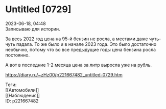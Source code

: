Untitled [0729]
================

   
 2023-06-18, 04:48   
   Записываю для истории.   
   
 За весь 2022 год цена на 95-й бензин не росла, а местами даже чуть-чуть падала. То же было и в начале 2023 года. Это было достаточно необычно, потому что во все предыдущие годы цена бензина росла постоянно.   
   
 А вот в последние 1-2 месяца цена за литр выросла уже на рубль.   
     
 <https://diary.ru/~zHz00/p221667482_untitled-0729.htm>   
   
 Теги:   
 [[Автомобили]]   
 [[Наблюдения]]   
 ID: p221667482